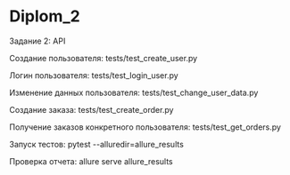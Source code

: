 # Diplom_2


Задание 2: API

Создание пользователя: tests/test_create_user.py

Логин пользователя: tests/test_login_user.py

Изменение данных пользователя: tests/test_change_user_data.py

Создание заказа: tests/test_create_order.py

Получение заказов конкретного пользователя: tests/test_get_orders.py

Запуск тестов: pytest --alluredir=allure_results

Проверка отчета: allure serve allure_results 
